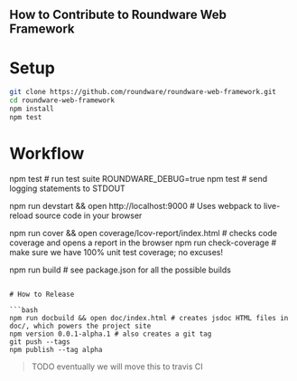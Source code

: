 ## How to Contribute to Roundware Web Framework

# Setup

```bash
git clone https://github.com/roundware/roundware-web-framework.git
cd roundware-web-framework
npm install
npm test
```

# Workflow

npm test # run test suite
ROUNDWARE_DEBUG=true npm test # send logging statements to STDOUT

npm run devstart && open http://localhost:9000 # Uses webpack to live-reload source code in your browser

npm run cover && open coverage/lcov-report/index.html # checks code coverage and opens a report in the browser
npm run check-coverage # make sure we have 100% unit test coverage; no excuses!

npm run build # see package.json for all the possible builds
```

# How to Release

```bash
npm run docbuild && open doc/index.html # creates jsdoc HTML files in doc/, which powers the project site
npm version 0.0.1-alpha.1 # also creates a git tag
git push --tags
npm publish --tag alpha
```

> TODO eventually we will move this to travis CI
